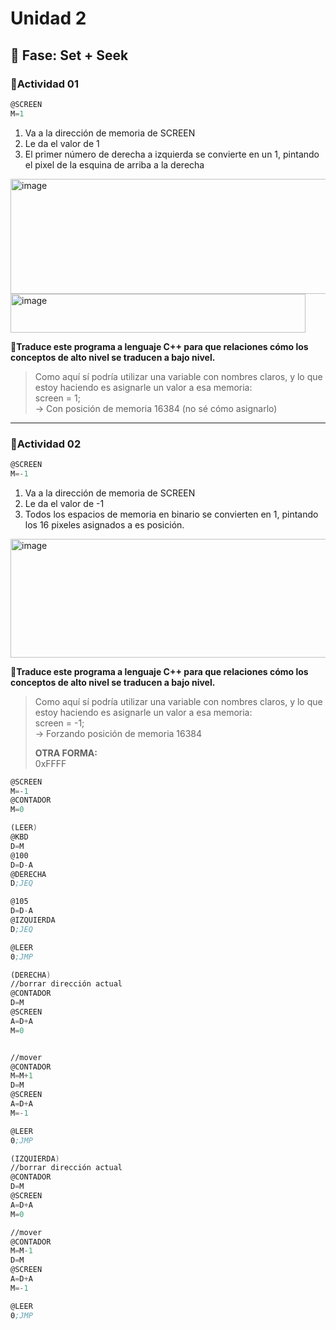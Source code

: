 # Unidad 2

## 🔎 Fase: Set + Seek

### 📝Actividad 01  

```programa.asm
@SCREEN
M=1
```
1. Va a la dirección de memoria de SCREEN
2. Le da el valor de 1
3. El primer número de derecha a izquierda se convierte en un 1, pintando el pixel de la esquina de arriba a la derecha
<img width="1159" height="184" alt="image" src="https://github.com/user-attachments/assets/862436d3-285a-43be-ad1b-1ba319dc0a52" />
<img width="472" height="62" alt="image" src="https://github.com/user-attachments/assets/6fc229c1-ff97-4d41-9db0-58df51a4a575" />
  
**🌱Traduce este programa a lenguaje C++ para que relaciones cómo los conceptos de alto nivel se traducen a bajo nivel.**
> Como aquí sí podría utilizar una variable con nombres claros, y lo que estoy haciendo es asignarle un valor a esa memoria:  
> screen = 1;  
> -> Con posición de memoria 16384 (no sé cómo asignarlo)  
___

### 📝Actividad 02  

```programa.asm
@SCREEN
M=-1
```
1. Va a la dirección de memoria de SCREEN
2. Le da el valor de -1
3. Todos los espacios de memoria en binario se convierten en 1, pintando los 16 pixeles asignados a es posición.
<img width="1366" height="190" alt="image" src="https://github.com/user-attachments/assets/e89fd724-328d-42d9-a525-b7f6e4f57ec8" />
  
**🌱Traduce este programa a lenguaje C++ para que relaciones cómo los conceptos de alto nivel se traducen a bajo nivel.**
> Como aquí sí podría utilizar una variable con nombres claros, y lo que estoy haciendo es asignarle un valor a esa memoria:  
> screen = -1;  
> -> Forzando posición de memoria 16384
>  
> **OTRA FORMA:**  
> 0xFFFF




```programa2.asm
@SCREEN
M=-1
@CONTADOR
M=0

(LEER)
@KBD
D=M
@100
D=D-A
@DERECHA
D;JEQ

@105
D=D-A
@IZQUIERDA
D;JEQ

@LEER
0;JMP

(DERECHA)
//borrar dirección actual
@CONTADOR
D=M
@SCREEN
A=D+A
M=0


//mover
@CONTADOR
M=M+1
D=M
@SCREEN
A=D+A
M=-1

@LEER
0;JMP

(IZQUIERDA)
//borrar dirección actual
@CONTADOR
D=M
@SCREEN
A=D+A
M=0

//mover
@CONTADOR
M=M-1
D=M
@SCREEN
A=D+A
M=-1

@LEER
0;JMP
```
